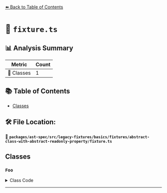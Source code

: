[⬅️ Back to Table of Contents](../../../../../../../index.md)

# 📄 `fixture.ts`

## 📊 Analysis Summary

| Metric | Count |
|--------|-------|
| 🧱 Classes | 1 |

## 📚 Table of Contents

- [Classes](#classes)

## 🛠️ File Location:
📂 **`packages/ast-spec/src/legacy-fixtures/basics/fixtures/abstract-class-with-abstract-readonly-property/fixture.ts`**

## Classes

### `Foo`

<details><summary>Class Code</summary>

```ts
abstract class Foo {
  public abstract readonly foo: string;
}
```
</details>


---